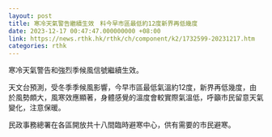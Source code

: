 ```yaml
---
layout: post
title: 寒冷天氣警告繼續生效　料今早市區最低約12度新界再低幾度
date: 2023-12-17 00:47:47.000000000 +08:00
link: https://news.rthk.hk/rthk/ch/component/k2/1732599-20231217.htm
categories: rthk
---
```


寒冷天氣警告和強烈季候風信號繼續生效。

天文台預測，受冬季季候風影響，今早市區最低氣溫約12度，新界再低幾度，由於風勢頗大，風寒效應顯著，身體感覺的溫度會較實際氣溫低，呼籲市民留意天氣變化，注意保暖。

民政事務總署在各區開放共十八間臨時避寒中心，供有需要的市民避寒。
